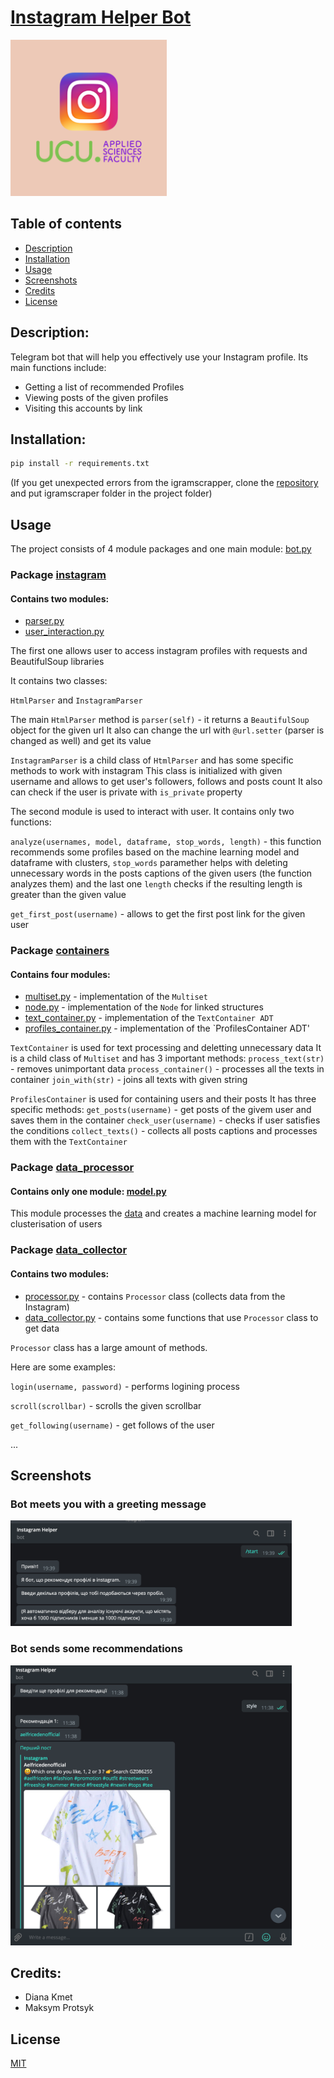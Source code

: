 # [Instagram Helper Bot](https://web.telegram.org/#/im?p=@ucu_instagram_bot)
<img src="images/logo.png" width="250"/>

## Table of contents
* [Description](#description)
* [Installation](#installation)
* [Usage](#usage)
* [Screenshots](#screenshots)
* [Credits](#credits)
* [License](#license)


## Description:
Telegram bot that will help you effectively use your Instagram profile.
Its main functions include:
* Getting a list of recommended Profiles
* Viewing posts of the given profiles
* Visiting this accounts by link

## Installation:
```bash
pip install -r requirements.txt
```
(If you get unexpected errors from the igramscrapper,
 clone the [repository](https://github.com/realsirjoe/instagram-scraper)
 and put igramscraper folder in the project folder)

 ## Usage
 The project consists of 4 module packages and one main module: [bot.py](bot.py)
 ### Package [instagram](modules/instagram)
 #### Contains two modules:
 * [parser.py](modules/instagram/parser.py)
 * [user_interaction.py](modules/instagram/user_interaction.py)
 
 The first one allows user to access instagram profiles with requests and BeautifulSoup libraries
 
 It contains two classes:
 
 `HtmlParser` and `InstagramParser`
 
  The main `HtmlParser` method is  `parser(self)` - it returns a `BeautifulSoup` object for the given url 
  It also can change the url with `@url.setter` (parser is changed as well) and get its value
  
  `InstagramParser` is a child class of `HtmlParser` and has some specific methods to work with instagram
  This class is initialized with given username and allows to get user's followers, follows and posts count
  It also can check if the user is private with `is_private` property
  
  The second module is used to interact with user. It contains only two functions:
  
  `analyze(usernames, model, dataframe, stop_words, length)` - this function recommends some profiles based on the machine learning model and dataframe with clusters, `stop_words` paramether helps with deleting unnecessary words in the posts captions of the given users (the function analyzes them) and the last one `length` checks if the resulting length is greater than the given value
  
  `get_first_post(username)` - allows to get the first post link for the given user
  
  ### Package [containers](modules/containers)
  #### Contains four modules:
  * [multiset.py](modules/containers/multiset.py) - implementation of the `Multiset`
  * [node.py](modules/containers/node.py) - implementation of the `Node` for linked structures
  * [text_container.py](modules/containers/text_container.py) - implementation of the `TextContainer ADT`
  * [profiles_container.py](modules/containers/profiles_container.py) - implementation of the `ProfilesContainer ADT'
  
  `TextContainer` is used for text processing and deletting unnecessary data
  It is a child class of `Multiset` and has 3 important methods: 
  `process_text(str)` - removes unimportant data
  `process_container()` - processes all the texts in container
  `join_with(str)` - joins all texts with given string
  
  `ProfilesContainer` is used for containing users and their posts
  It has three specific methods:
  `get_posts(username)` - get posts of the givem user and saves them in the container
  `check_user(username)` - checks if user satisfies the conditions
  `collect_texts()` - collects all posts captions and processes them with the `TextContainer`
  
  ### Package [data_processor](modules/data_processor)
  #### Contains only one module: [model.py](modules/data_processor/model.py)
  This module processes the [data](data) and creates a machine learning model for clusterisation of users
  
  ### Package [data_collector](modules/data_collector)
  #### Contains two modules:
  * [processor.py](modules/data_collector/processor.py) - contains `Processor` class (collects data from the Instagram)
  * [data_collector.py](modules/data_collector/data_collector.py) - contains some functions that use `Processor` class to get data
  
  
  `Processor` class has a large amount of methods.
 
  Here are some examples:
  
  `login(username, password)` - performs logining process
  
  `scroll(scrollbar)` - scrolls the given scrollbar
  
  `get_following(username)` - get follows of the user
  
  ...
  
 
 ## Screenshots
 
### Bot meets you with a greeting message

<img src="images/Screenshot1.png" width="450"/>

### Bot sends some recommendations

<img src="images/Screenshot2.png" width="450"/>



## Credits:
* Diana Kmet
* Maksym Protsyk

## License
[MIT](https://choosealicense.com/licenses/mit/)
